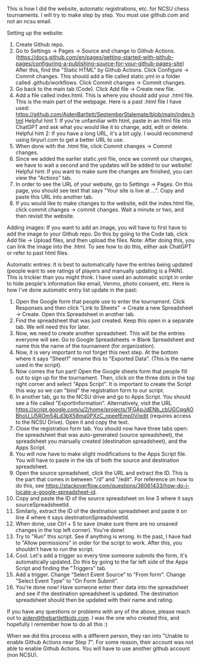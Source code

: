 This is how I did the website, automatic registrations, etc. for NCSU chess tournaments. I will try to make step by step. You must use github.com and not an ncsu email.

Setting up the website:
1. Create Github repo.
2. Go to Settings -> Pages -> Source and change to Github Actions. (https://docs.github.com/en/pages/getting-started-with-github-pages/configuring-a-publishing-source-for-your-github-pages-site)
  After this, find the "Static HTML" by Github Actions. Click Configure -> Commit changes. This should add a file called static.yml in a folder called .github/workflows. Click Commit changes -> Commit changes.
3. Go back to the main tab (Code). Click Add file -> Create new file.
4. Add a file called index.html. This is where you should add your .html file. This is the main part of the webpage. Here is a past .html file I have used: https://github.com/AidenBartlett/SeptemberStalemate/blob/main/index.html
  Helpful hint 1: If you're unfamiliar with html, paste in an html file into ChatGPT and ask what you would like it to change, add, edit or delete.
  Helpful hint 2: If you have a long URL, it's a bit ugly. I would recommend using tinyurl.com to get a better URL to use.
6. When done with the .html file, click Commit changes -> Commit changes.
7. Since we added the earlier static.yml file, once we commit our changes, we have to wait a second and the updates will be added to our website!
  Helpful hint: If you want to make sure the changes are finished, you can view the "Actions" tab.
8. In order to see the URL of your website, go to Settings -> Pages. On this page, you should see text that says "Your site is live at ...". Copy and paste this URL into another tab.
9. If you would like to make changes to the website, edit the index.html file, click commit changes -> commit changes. Wait a minute or two, and then revisit the website.


Adding images: If you want to add an image, you will have to first have to add the image to your Github repo. Do this by going to the Code tab, click Add file -> Upload files, and then upload the files.
Note: After doing this, you can link the image into the .html. To see how to do this, either ask ChatGPT or refer to past html files.

Automatic entries:
It is best to automatically have the entries being updated (people want to see ratings of players and manually updating is a PAIN). This is trickier than you might think. I have used an automatic script in order to hide people's information like email, Venmo, photo consent, etc. Here is how I've done automatic entry list update in the past:
1. Open the Google form that people use to enter the tournament. Click Responses and then click "Link to Sheets" -> Create a new Spreadsheet -> Create. Open this Spreadsheet in another tab.
2. Find the spreadsheet that was just created. Keep this open in a separate tab. We will need this for later.
3. Now, we need to create another spreadsheet. This will be the entries everyone will see. Go to Google Spreadsheets -> Blank Spreadsheet and name this the name of the tournament (for organization).
4. Now, it is very important to not forget this next step. At the bottom where it says "Sheet1" rename this to "Exported Data". (This is the name used in the script).
5. Now comes the fun part! Open the Google sheets form that people fill out to sign up for the tournament. Then, click on the three dots in the top right corner and select "Apps Script". It is important to create the Script this way so we can "bind" the registration form to our script.
6. In another tab, go to the NCSU drive and go to Apps Script. You should see a file called "ExportInformation". Alternatively, visit the URL https://script.google.com/u/2/home/projects/1FGApJdENb_cbUGCqgAOBhoU_U5ROm54Ld3bX58ma0PXzC_npeefEmp0V/edit (requires access to the NCSU Drive). Open it and copy the text.
9. Close the registration form tab. You should now have three tabs open: the spreadsheet that was auto-generated (source spreadsheet), the spreadsheet you manually created (destination spreadsheet), and the Apps Script.
10. You will now have to make slight modifications to the Apps Script file. You will have to paste in the ids of both the source and destination spreadsheet.
11. Open the source spreadsheet, click the URL and extract the ID. This is the part that comes in between "/d" and "/edit". For reference on how to do this, see https://stackoverflow.com/questions/36061433/how-do-i-locate-a-google-spreadsheet-id.
12. Copy and paste the ID of the source spreadsheet on line 3 where it says sourceSpreadsheetId.
13. Similarly, extract the ID of the destination spreadsheet and paste it on line 4 where it says destinationSpreadsheetId.
14. When done, use Ctrl + S to save (make sure there are no unsaved changes in the top left corner). You're done!
15. Try to "Run" this script. See if anything is wrong. In the past, I have had to "Allow permissions" in order for the script to work. After this, you shouldn't have to run the script.
16. Cool. Let's add a trigger so every time someone submits the form, it's automatically updated. Do this by going to the far left side of the Apps Script and finding the "Triggers" tab.
17. Add a trigger. Change "Select Event Source" to "From form". Change "Select Event Type" to "On Form Submit".
18. You're done now! Have someone enter their data into the spreadsheet and see if the destination spreadsheet is updated. The destination spreadsheet should then be updated with their name and rating.


If you have any questions or problems with any of the above, please reach out to aiden@thebartlettkids.com. I was the one who created this, and hopefully I remember how to do all this :)



When we did this process with a different person, they ran into "Unable to enable Github Actions near Step 7". For some reason, their account was not able to enable Github Actions. You will have to use another github account (non NCSU).
